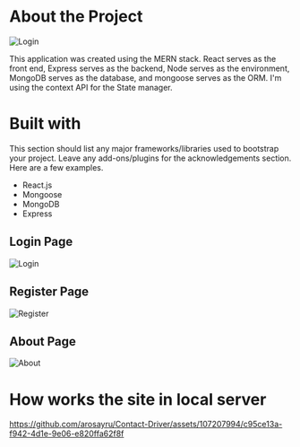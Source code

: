 <h1>About the Project</h1>

![Login](https://github.com/arosayru/Contact-Driver/assets/107207994/08b94c88-2df2-4adb-9b12-c5a5cab21219)

<p>This application was created using the MERN stack. React serves as the front end, Express serves as the backend, 
  Node serves as the environment, MongoDB serves as the database, and mongoose serves as the ORM. I'm using the context API for the 
  State manager.</p>

  <h1>Built with</h1>
  <p>This section should list any major frameworks/libraries used to bootstrap your project. 
    Leave any add-ons/plugins for the acknowledgements section. Here are a few examples.</p>
  <ul>
    <li>React.js</li>
    <li>Mongoose</li>
    <li>MongoDB</li>
    <li>Express</li>
  </ul>

  <h2>Login Page</h2>
  
  ![Login](https://github.com/arosayru/Contact-Driver/assets/107207994/92fa63cf-fd90-489a-9e10-865b729dfb66)

  <h2>Register Page</h2>
  
![Register](https://github.com/arosayru/Contact-Driver/assets/107207994/82abea89-a480-49fc-a296-d7b3b47b104b)

<h2>About Page</h2>

![About](https://github.com/arosayru/Contact-Driver/assets/107207994/e3aa7adf-64ba-47b5-8ca0-01e3a1f4ff08)

<h1>How works the site in local server</h1>

https://github.com/arosayru/Contact-Driver/assets/107207994/c95ce13a-f942-4d1e-9e06-e820ffa62f8f

